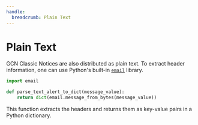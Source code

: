 ```yaml
---
handle:
  breadcrumb: Plain Text
---
```


# Plain Text

GCN Classic Notices are also distributed as plain text. To extract header information, one can use Python's built-in [`email`](https://docs.python.org/3/library/email.html) library.

```python
import email

def parse_text_alert_to_dict(message_value):
    return dict(email.message_from_bytes(message_value))
```

This function extracts the headers and returns them as key-value pairs in a Python dictionary.

